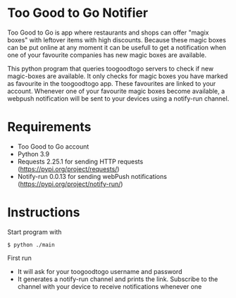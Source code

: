 # Too Good to Go Notifier
Too Good to Go is app where restaurants and shops can offer "magix boxes" with leftover items with high discounts. Because these magic boxes can be put online at any moment it can be usefull to get a notification when one of your favourite companies has new magic boxes are available. 

This python program that queries toogoodtogo servers to check if new magic-boxes are available. 
It only checks for magic boxes you have marked as favourite in the toogoodtogo app. These favourites are linked to your account.
Whenever one of your favourite magic boxes become available, a webpush notification will be sent to your devices using a notify-run channel.




# Requirements
- Too Good to Go account
- Python 3.9
- Requests 2.25.1 for sending HTTP requests (https://pypi.org/project/requests/)
- Notify-run 0.0.13 for sending webPush notifications (https://pypi.org/project/notify-run/)

# Instructions
Start program with
```
$ python ./main
```
First run
- It will ask for your toogoodtogo username and password 
- It generates a notify-run channel and prints the link. Subscribe to the channel with your device to receive notifications whenever one 
